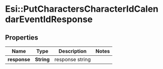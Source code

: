 # Esi::PutCharactersCharacterIdCalendarEventIdResponse

## Properties
Name | Type | Description | Notes
------------ | ------------- | ------------- | -------------
**response** | **String** | response string | 


